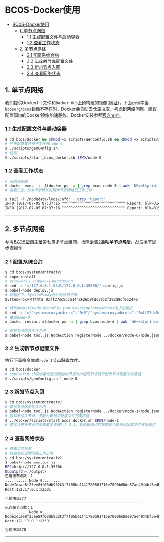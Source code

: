 # BCOS-Docker使用
<!-- TOC -->

- [BCOS-Docker使用](#bcos-docker使用)
    - [1. 单节点网络](#1-单节点网络)
        - [1.1 生成配置文件与启动容器](#11-生成配置文件与启动容器)
        - [1.2 查看工作状态](#12-查看工作状态)
    - [2. 多节点网络](#2-多节点网络)
        - [2.1 配置系统合约](#21-配置系统合约)
        - [2.2 生成新节点配置文件](#22-生成新节点配置文件)
        - [2.3 新加节点入网](#23-新加节点入网)
        - [2.4 查看网络状态](#24-查看网络状态)

<!-- /TOC -->

## 1. 单节点网络

我们提供Dockerfile文件和`Docker Hub`上预构建的镜像([地址][bcos-docker])，下面示例中当`bcosorg/bcos`镜像不存在时，Docker会自动去仓库拉取，考虑到网络问题，建议配置国内的Docker镜像加速服务。Docker安装参照[官方文档][Docker-Install]。

### 1.1 生成配置文件与启动容器

```bash
$ cd bcos/docker && chmod +x scripts/genConfig.sh && chmod +x scripts/start_bcos_docker.sh
# 产生配置文件位于文件夹node-0
$ ./scripts/genConfig.sh
# 启动
$ ./scripts/start_bcos_docker.sh $PWD/node-0
```

### 1.2 查看工作状态

```bash
# 连接到容器
$ docker exec -it $(docker ps -a | grep bcos-node-0 | awk 'NR==1{print $1}') sh
# 查看日志，blk不断增长说明单节点网络已正常工作

$ tail -f /nodedata/logs/info* | grep "Report"
INFO |2017-07-05 07:37:15|^^^^^^^^^^^^^^^^^^^^^^^^^^^^^ Report: blk=314,hash=881cff6fe6f7f8863ee3f9ba6cffa69614337d15523f6a4332503b4b6879b6fe,idx=0, Next: blk=315
INFO |2017-07-05 07:37:16|^^^^^^^^^^^^^^^^^^^^^^^^^^^^^ Report: blk=315,hash=2aede959eabe75405ef2a7b718111e9bf32aa047c3b1d5b6d173a25c228fea96,idx=0, Next: blk=316
```

*********************************************************

## 2. 多节点网络

参考[BCOS使用手册][bcos-manual]第七章多节点组网，按照[步骤2](#1-单节点网络)**启动单节点网络**，然后按下述步骤操作

### 2.1 配置系统合约

```bash
$ cd bcos/systemcontractv2
$ cnpm install
# 修改config.js中proxy端口为35500
$ sed -i 's/127.0.0.1:8545/127.0.0.1:35500/' config.js
$ babel-node deploy.js
# 将输出中，SystemProxy合约地址记下来
SystemProxy合约地址 0xff27dc5cc5144c626b9fdc26b2f292d9df062470

# 修改docker/node-0/config.json中systemproxyaddress为上述输出
$ sed -i 's/"systemproxyaddress":"0x0"/"systemproxyaddress":"0xff27dc5cc5144c626b9fdc26b2f292d9df062470"/' ../docker/node-0/config.json
# 重启node-0
$ docker restart $(docker ps -a | grep bcos-node-0 | awk 'NR==1{print$1}')

# 创世节点信息写入合约
$ babel-node tool.js NodeAction registerNode ../docker/node-0/node.json 
```

### 2.2 生成新节点配置文件

执行下面命令生成`node-1`节点配置文件。

```bash
$ cd bcos/docker
# genConfig.sh的参数分别是除创世节点外的组网节点数和创世节点配置文件路径
$ ./scripts/genConfig.sh 1 node-0
```

### 2.3 新加节点入网

```bash
$ cd bcos/systemcontractv2
# 新加节点信息写入合约
$ babel-node tool.js NodeAction registerNode ../docker/node-1/node.json 
# 启动新加入节点，参数为新节点配置文件完整路径
$ ../docker/scripts/start_bcos_docker.sh $PWD/node-1
# 要加入更多节点只需要重复步骤2.2-2.3，启动新节点时参数改为新节点配置文件路径即可
```

### 2.4 查看网络状态

```bash
# 查看工作状态
# 块高增长说明网络工作正常
$ cd bcos/systemcontractv2
$ babel-node monitor.js
RPC=http://127.0.0.1:35500
Ouputpath=./output/
已连接节点数：1
...........Node 0.........
NodeId:ae8f25ee89f00db93283f7f05be1441780581716e7890b60de87ae49d4bf5e4b4436f496780c10dbed8f85d819a3e2333ef7dcd06bc114ea98ef827cf074d8f3
Host:172.17.0.1:53301

当前块高377
--------------------------------------------------------------
已连接节点数：1
...........Node 0.........
NodeId:ae8f25ee89f00db93283f7f05be1441780581716e7890b60de87ae49d4bf5e4b4436f496780c10dbed8f85d819a3e2333ef7dcd06bc114ea98ef827cf074d8f3
Host:172.17.0.1:53301

当前块高378
```

*********************************************************
[Docker-Install]:https://docs.docker.com/engine/installation/
[official mirror]:https://docs.docker.com/registry/recipes/mirror/#configure-the-docker-daemon
[docker-accelerate]:https://yq.aliyun.com/articles/29941?spm=5176.100239.blogcont7695.18.jyYdbj
[bcos-manual]:https://github.com/bcosorg/bcos/blob/master/doc/manual/manual.md
[bcos-docker]:https://hub.docker.com/r/bcosorg/bcos/